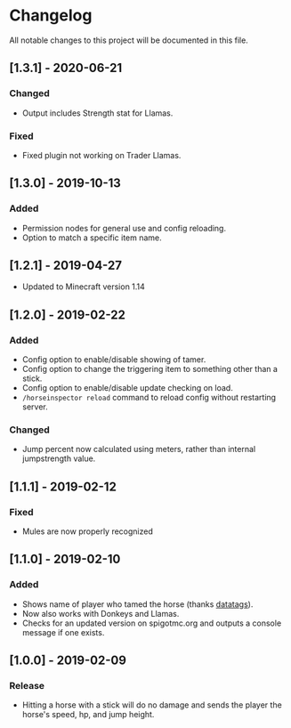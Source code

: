 # Changelog
All notable changes to this project will be documented in this file.

## [1.3.1] - 2020-06-21
### Changed
- Output includes Strength stat for Llamas.

### Fixed
- Fixed plugin not working on Trader Llamas.

## [1.3.0] - 2019-10-13
### Added
- Permission nodes for general use and config reloading.
- Option to match a specific item name.

## [1.2.1] - 2019-04-27
- Updated to Minecraft version 1.14

## [1.2.0] - 2019-02-22
### Added
- Config option to enable/disable showing of tamer.
- Config option to change the triggering item to something other than a stick.
- Config option to enable/disable update checking on load.
- `/horseinspector reload` command to reload config without restarting server.

### Changed
- Jump percent now calculated using meters, rather than internal jumpstrength value.

## [1.1.1] - 2019-02-12
### Fixed
- Mules are now properly recognized

## [1.1.0] - 2019-02-10
### Added
- Shows name of player who tamed the horse (thanks [datatags](https://github.com/datatags)).
- Now also works with Donkeys and Llamas.
- Checks for an updated version on spigotmc.org and outputs a console message if one exists.

## [1.0.0] - 2019-02-09
### Release
- Hitting a horse with a stick will do no damage and sends the player the horse's speed, hp, and jump height.
